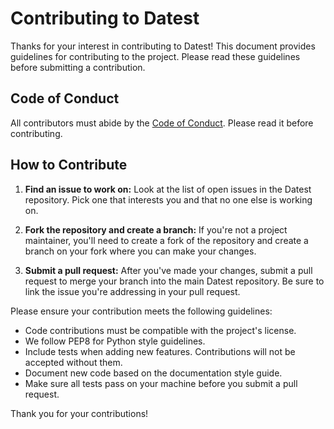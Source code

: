 # Contributing to Datest

Thanks for your interest in contributing to Datest! This document provides guidelines for contributing to the project. Please read these guidelines before submitting a contribution.

## Code of Conduct

All contributors must abide by the [Code of Conduct](CODE_OF_CONDUCT.md). Please read it before contributing.

## How to Contribute

1. **Find an issue to work on:** Look at the list of open issues in the Datest repository. Pick one that interests you and that no one else is working on.

2. **Fork the repository and create a branch:** If you're not a project maintainer, you'll need to create a fork of the repository and create a branch on your fork where you can make your changes.

3. **Submit a pull request:** After you've made your changes, submit a pull request to merge your branch into the main Datest repository. Be sure to link the issue you're addressing in your pull request.

Please ensure your contribution meets the following guidelines:

- Code contributions must be compatible with the project's license.
- We follow PEP8 for Python style guidelines.
- Include tests when adding new features. Contributions will not be accepted without them.
- Document new code based on the documentation style guide.
- Make sure all tests pass on your machine before you submit a pull request.

Thank you for your contributions!

